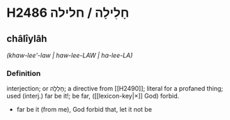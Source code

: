 # H2486 חָלִילָה / חלילה

## châlîylâh

_(khaw-lee'-law | haw-lee-LAW | ha-lee-LA)_

### Definition

interjection; or חָלִלָה; a directive from [[H2490]]; literal for a profaned thing; used (interj.) far be it!; be far, ([[lexicon-key|×]] God) forbid.

- far be it (from me), God forbid that, let it not be
